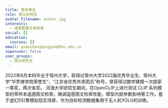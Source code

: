 ```yaml
---
title: 管张青云
role: 硕士研究生
avatar_filename: avatar.jpg
interests:
  - 遥感图像文本检索
social: []
education:
  courses: []
email: guanzhangqingyun@hhu.edu.cn
superuser: false
user_groups:
  - 硕士研究生
---
```

2022年6月本科毕业于常州大学，获得过常州大学2022届优秀毕业生、常州大学“华罗庚学院荣誉生”、“江苏省优秀共青团员”称号。曾获得过数学建模一次国家一等奖，两次省奖。
河海大学研究生期间，在OpenCLIP上进行测试 CLIP 系列模型的零样本遥感图文检索，微调遥感图文检索性能，模型内部参数影响等工作。基于虚幻5引擎模拟现实场景，作为目标检测数据集用于无人机YOLO的训练。